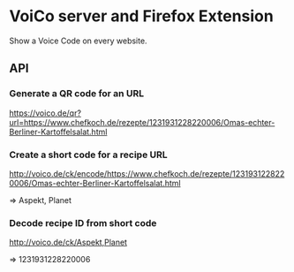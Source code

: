 # VoiCo server and Firefox Extension

Show a Voice Code on every website.

## API

### Generate a QR code for an URL

https://voico.de/qr?url=https://www.chefkoch.de/rezepte/1231931228220006/Omas-echter-Berliner-Kartoffelsalat.html

### Create a short code for a recipe URL

http://voico.de/ck/encode/https://www.chefkoch.de/rezepte/1231931228220006/Omas-echter-Berliner-Kartoffelsalat.html 

=> Aspekt, Planet

### Decode recipe ID from short code

http://voico.de/ck/Aspekt,Planet 

=> 1231931228220006
